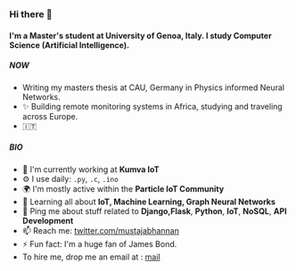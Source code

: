 ### Hi there 👋

#### I'm a Master's student at University of Genoa, Italy. I study Computer Science (Artificial Intelligence).

##### NOW

- Writing my masters thesis at CAU, Germany in Physics informed Neural Networks.
-  ✨ Building remote monitoring systems in Africa, studying and traveling across Europe. 
- 🇮🇹


##### BIO

- 🏢 I'm currently working at **Kumva IoT**
- ⚙️ I use daily: `.py`, `.c`, `.ino`
- 🌍 I'm mostly active within the **Particle IoT Community**
- 🌱 Learning all about **IoT, Machine Learning, Graph Neural Networks**
- 💬 Ping me about stuff related to  **Django,Flask**, **Python**, **IoT**, **NoSQL**, **API Development**
- 📫 Reach me: [twitter.com/mustajabhannan](https://twitter.com/mustajabhannan)
- ⚡️ Fun fact: I'm a huge fan of James Bond. 
- To hire me, drop me an email at : [mail](hannanmustajab@icloud.com)

